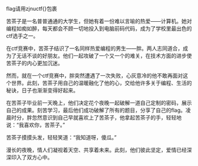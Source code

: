 flag请用zjnuctf{}包裹

苦茶子是一名普普通通的大学生，但她有着一份难以言喻的热爱——计算机。她对编程如痴如醉，每天都会不顾一切地投入到电脑前码代码，成为了学校里最出色的ctf选手之一。

在ctf竞赛中，苦茶子结识了一名同样热爱编程的男生——胖。两人志同道合，成为了无话不谈的好朋友。他们一起攻破了一个又一个的难关，在技术方面的进步使苦茶子的内心更加沉迷。

然而，就在一个ctf竞赛中，胖突然遭遇了一次失败，心灰意冷的他不敢再面对这个世界。此刻，苦茶子用自己的温暖融化了他的心，交给他许多关于编程、生活的秘诀，日子也渐渐变得好起来。

在苦茶子毕业前一天晚上，他们决定花个夜晚一起破解一道自己定制的密码，展示自己的成果。刻苦学习，最后他们成功破解了所有的题目，分享了自己的flag。凌晨时分，胖忽然意识到自己早就喜欢上了苦茶子，他拿起苦茶子的手，轻轻地说：“我喜欢你，苦茶子。”

苦茶子摸摸头发，轻轻笑道：“我知道呀，傻瓜。”

漫长的夜晚，情人们凝视着天空、共享着未来。此刻，他们彼此坚定，爱情已经深深印入了双方心中。
